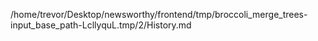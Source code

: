 /home/trevor/Desktop/newsworthy/frontend/tmp/broccoli_merge_trees-input_base_path-LcllyquL.tmp/2/History.md